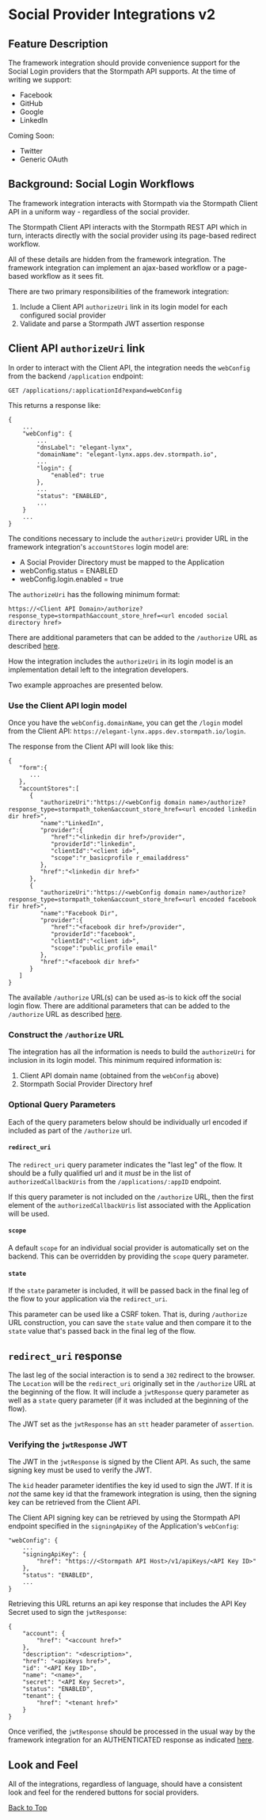 # Social Provider Integrations v2

## Feature Description

The framework integration should provide convenience support for the Social
Login providers that the Stormpath API supports.  At the time of writing we
support:

* Facebook
* GitHub
* Google
* LinkedIn

Coming Soon:

* Twitter
* Generic OAuth

## Background: Social Login Workflows

The framework integration interacts with Stormpath via the Stormpath Client API in a uniform way - regardless of the social provider.

The Stormpath Client API interacts with the Stormpath REST API which in turn, interacts directly with the social provider using its page-based redirect workflow.

All of these details are hidden from the framework integration. The framework integration can implement an ajax-based workflow or a page-based workflow as it sees fit.

There are two primary responsibilities of the framework integration:

1. Include a Client API `authorizeUri` link in its login model for each configured social provider
2. Validate and parse a Stormpath JWT assertion response

## Client API `authorizeUri` link

In order to interact with the Client API, the integration needs the `webConfig` from the backend `/application` endpoint:

`GET /applications/:applicationId?expand=webConfig`

This returns a response like:

```
{
    ...
    "webConfig": {
        ...
        "dnsLabel": "elegant-lynx",
        "domainName": "elegant-lynx.apps.dev.stormpath.io",
        ...
        "login": {
            "enabled": true
        },
        ...
        "status": "ENABLED",
        ...
    }
    ...
}
```

The conditions necessary to include the `authorizeUri` provider URL in the framework integration's `accountStores` login model are:

* A Social Provider Directory must be mapped to the Application
* webConfig.status = ENABLED
* webConfig.login.enabled = true

The `authorizeUri` has the following minimum format:

`https://<Client API Domain>/authorize?response_type=stormpath&account_store_href=<url encoded social directory href>`

There are additional parameters that can be added to the `/authorize` URL as described [here](#optional-query-parameters).

How the integration includes the `authorizeUri` in its login model is an implementation detail left to the integration developers.

Two example approaches are presented below.

### Use the Client API login model

Once you have the `webConfig.domainName`, you can get the `/login` model from the Client API: `https://elegant-lynx.apps.dev.stormpath.io/login`.

The response from the Client API will look like this:

```
{
   "form":{
      ...
   },
   "accountStores":[
      {
         "authorizeUri":"https://<webConfig domain name>/authorize?response_type=stormpath_token&account_store_href=<url encoded linkedin dir href>",
         "name":"LinkedIn",
         "provider":{
            "href":"<linkedin dir href>/provider",
            "providerId":"linkedin",
            "clientId":"<client id>",
            "scope":"r_basicprofile r_emailaddress"
         },
         "href":"<linkedin dir href>"
      },
      {
         "authorizeUri":"https://<webConfig domain name>/authorize?response_type=stormpath_token&account_store_href=<url encoded facebook fir href>",
         "name":"Facebook Dir",
         "provider":{
            "href":"<facebook dir href>/provider",
            "providerId":"facebook",
            "clientId":"<client id>",
            "scope":"public_profile email"
         },
         "href":"<facebook dir href>"
      }
   ]
}
```

The available `/authorize` URL(s) can be used as-is to kick off the social login flow. There are additional parameters that can be added to the `/authorize` URL as described [here](#optional-query-parameters).

### Construct the `/authorize` URL

The integration has all the information is needs to build the `authorizeUri` for inclusion in its login model. This minimum required information is:

1. Client API domain name (obtained from the `webConfig` above)
2. Stormpath Social Provider Directory href

### Optional Query Parameters

Each of the query parameters below should be individually url encoded if included as part of the `/authorize` url.

#### `redirect_uri`

The `redirect_uri` query parameter indicates the "last leg" of the flow. It should be a fully qualified url and it *must* be in the list of `authorizedCallbackUris` from the `/applications/:appID` endpoint.

If this query parameter is not included on the `/authorize` URL, then the first element of the `authorizedCallbackUris` list associated with the Application will be used.

#### `scope`

A default `scope` for an individual social provider is automatically set on the backend. This can be overridden by providing the `scope` query parameter.

#### `state`

If the `state` parameter is included, it will be passed back in the final leg of the flow to your application via the `redirect_uri`.

This parameter can be used like a CSRF token. That is, during `/authorize` URL construction, you can save the `state` value and then compare it to the `state` value that's passed back in the final leg of the flow.

## `redirect_uri` response

The last leg of the social interaction is to send a `302` redirect to the browser. The `Location` will be the `redirect_uri` originally set in the `/authorize` URL at the beginning of the flow. It will include a `jwtResponse` query parameter as well as a `state` query parameter (if it was included at the beginning of the flow).

The JWT set as the `jwtResponse` has an `stt` header parameter of `assertion`.

### Verifying the `jwtResponse` JWT

The JWT in the `jwtResponse` is signed by the Client API. As such, the same signing key must be used to verify the JWT.

The `kid` header parameter identifies the key id used to sign the JWT. If it is *not* the same key id that the framework integration is using, then the signing key can be retrieved from the Client API.

The Client API signing key can be retrieved by using the Stormpath API endpoint specified in the `signingApiKey` of the Application's `webConfig`:

```
"webConfig": {
	...
    "signingApiKey": {
        "href": "https://<Stormpath API Host>/v1/apiKeys/<API Key ID>"
    },
    "status": "ENABLED",
	...
}
```

Retrieving this URL returns an api key response that includes the API Key Secret used to sign the `jwtResponse`:

```
{
    "account": {
        "href": "<account href>"
    },
    "description": "<description>",
    "href": "<apiKeys href>",
    "id": "<API Key ID>",
    "name": "<name>",
    "secret": "<API Key Secret>",
    "status": "ENABLED",
    "tenant": {
        "href": "<tenant href>"
    }
}
```

Once verified, the `jwtResponse` should be processed in the usual way by the framework integration for an AUTHENTICATED response as indicated [here](/login.md#-post-response-handling).

## Look and Feel

All of the integrations, regardless of language, should have a consistent look and feel for the rendered buttons for social providers.

<a href="#top">Back to Top</a>

[login]: login.md
[registration]: registration.md
